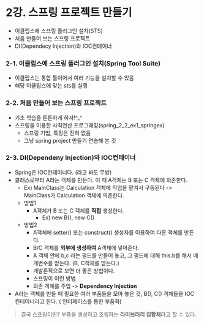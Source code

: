 ﻿# 2강. 스프링 프로젝트 만들기

- 이클립스에 스프링 플러그인 설치(STS)
- 처음 만들어 보는 스프링 프로젝트
- DI(Dependecy Injection)와 IOC컨테이너

### 2-1. 이클립스에 스프링 플러그인 설치(Spring Tool Suite)

- 이클립스는 통합 툴이어서 여러 기능을 설치할 수 있음
- 해당 이클립스에 맞는 sts를 실행

### 2-2. 처음 만들어 보는 스프링 프로젝트

- 기초 학습을 튼튼하게 하자!^_^
- 스프링을 이용한 사칙연산 프로그래밍(spring_2_2_ex1_springex)
  - 스프링 기법, 특징은 전혀 없음
  - 그냥 spring project 만들기 연습해 본 것

### 2-3. DI(Dependeny Injection)와 IOC컨테이너

- Spring은 IOC컨테이너다. (라고 봐도 무방)
- 클래스로부터 A라는 객체를 만든다. 이 때 A객체는 B 또는 C 객체에 의존한다.
  - Ex) MainClass는 Calculation 객체에 작업을 맡겨서 구동된다 -> MainClass가 Calculation 객체에 의존한다.
  - 방법1
    - A객체가 B 또는 C 객체를 **직접** 생성한다.
      - Ex) new B(), new C()
  - 방법2
    - A객체에 setter() 또는 construct() 생성자를 이용하여 다른 객체를 만든다.
    - B/C 객체를 **외부에 생성하여** A객체에 넣어준다.
    - A 객체 안에 b,c 라는 필드를 만들어 놓고, 그 필드에 대해 this.b를 해서 매개변수를 받는다. (B, C객체를 받는다.)
    - 개발론적으로 보면 더 좋은 방법이다.
    - 스프링이 이런 방법
    - 의존 객체를 주입 -> **Dependency Injection**
- A라는 객체를 만들 때 필요한 여러 부품들을 모아 놓은 것, B(), C() 객체들을 IOC 컨테이너라고 한다. ( 인터페이스를 통한 부품화)

> 결국 스프링이란?
> 부품을 생성하고 조립하는 **라이브러리 집합체**라고 할 수 있다.